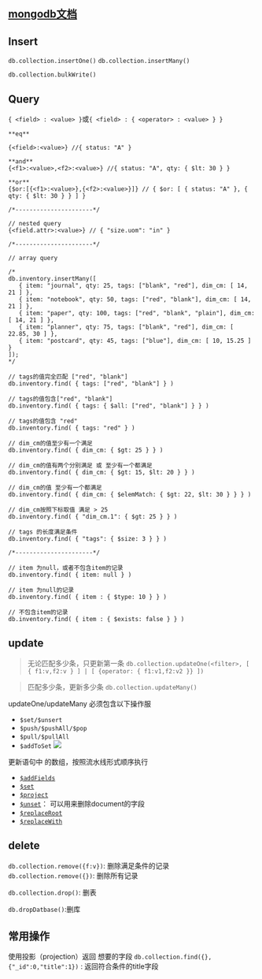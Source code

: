 ## [mongodb文档](https://www.mongodb.com/docs/manual/tutorial/query-arrays/) 

## Insert

`db.collection.insertOne()`
`db.collection.insertMany()`

`db.collection.bulkWrite()`

## Query

`{ <field> : <value> }`或`{ <field> : { <operator> : <value> } }`

```
**eq**

{<field>:<value>} //{ status: "A" }

**and**
{<f1>:<value>,<f2>:<value>} //{ status: "A", qty: { $lt: 30 } }

**or**
{$or:[{<f1>:<value>},{<f2>:<value>}]} // { $or: [ { status: "A" }, { qty: { $lt: 30 } } ] }

/*----------------------*/

// nested query
{<field.attr>:<value>} // { "size.uom": "in" }

/*----------------------*/

// array query

/*
db.inventory.insertMany([
   { item: "journal", qty: 25, tags: ["blank", "red"], dim_cm: [ 14, 21 ] },
   { item: "notebook", qty: 50, tags: ["red", "blank"], dim_cm: [ 14, 21 ] },
   { item: "paper", qty: 100, tags: ["red", "blank", "plain"], dim_cm: [ 14, 21 ] },
   { item: "planner", qty: 75, tags: ["blank", "red"], dim_cm: [ 22.85, 30 ] },
   { item: "postcard", qty: 45, tags: ["blue"], dim_cm: [ 10, 15.25 ] }
]);
*/

// tags的值完全匹配 ["red", "blank"]
db.inventory.find( { tags: ["red", "blank"] } )

// tags的值包含["red", "blank"]
db.inventory.find( { tags: { $all: ["red", "blank"] } } )

// tags的值包含 "red"
db.inventory.find( { tags: "red" } )

// dim_cm的值至少有一个满足
db.inventory.find( { dim_cm: { $gt: 25 } } )

// dim_cm的值有两个分别满足 或 至少有一个都满足
db.inventory.find( { dim_cm: { $gt: 15, $lt: 20 } } )

// dim_cm的值 至少有一个都满足
db.inventory.find( { dim_cm: { $elemMatch: { $gt: 22, $lt: 30 } } } )

// dim_cm按照下标取值 满足 > 25
db.inventory.find( { "dim_cm.1": { $gt: 25 } } )

// tags 的长度满足条件
db.inventory.find( { "tags": { $size: 3 } } )

/*----------------------*/

// item 为null，或者不包含item的记录
db.inventory.find( { item: null } )

// item 为null的记录
db.inventory.find( { item : { $type: 10 } } )

// 不包含item的记录
db.inventory.find( { item : { $exists: false } } )

```

## update

>无论匹配多少条，只更新第一条
`db.collection.updateOne(<filter>, [ { f1:v,f2:v } ] | [ {operator: { f1:v1,f2:v2 }} ])`

>匹配多少条，更新多少条
`db.collection.updateMany()`

updateOne/updateMany 必须包含以下操作服
- `$set/$unsert`
- `$push/$pushAll/$pop`
- `$pull/$pullAll`
- `$addToSet`
![](https://cdn.jsdelivr.net/gh/Cubcub1/ImageRepo/obsidian/202211221809605.png)

更新语句中 的数组，按照流水线形式顺序执行 
-   [`$addFields`](https://www.mongodb.com/docs/manual/reference/operator/aggregation/addFields/#mongodb-pipeline-pipe.-addFields)
-   [`$set`](https://www.mongodb.com/docs/manual/reference/operator/aggregation/set/#mongodb-pipeline-pipe.-set)
-   [`$project`](https://www.mongodb.com/docs/manual/reference/operator/aggregation/project/#mongodb-pipeline-pipe.-project)
-   [`$unset`](https://www.mongodb.com/docs/manual/reference/operator/aggregation/unset/#mongodb-pipeline-pipe.-unset)： 可以用来删除document的字段
-   [`$replaceRoot`](https://www.mongodb.com/docs/manual/reference/operator/aggregation/replaceRoot/#mongodb-pipeline-pipe.-replaceRoot)
-   [`$replaceWith`](https://www.mongodb.com/docs/manual/reference/operator/aggregation/replaceWith/#mongodb-pipeline-pipe.-replaceWith)


## delete

`db.collection.remove({f:v})`: 删除满足条件的记录
`db.collection.remove({})`: 删除所有记录

`db.collection.drop()`: 删表

`db.dropDatbase()`:删库


## 常用操作

使用投影（projection）返回 想要的字段
`db.collection.find({},{"_id":0,"title":1})` : 返回符合条件的title字段